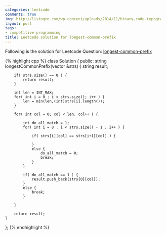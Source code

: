 ```yaml
---
categories: leetcode
comments: true
img: http://listogre.com/wp-content/uploads/2014/11/binary-code-typography-hd-wallpaper-1920x1080-2619-672x372.png
layout: post
tags:
- competitive-programming
title: Leetcode solution for longest-common-prefix
---
```


Following is the solution for Leetcode Question: [longest-common-prefix](https://leetcode.com/problems/longest-common-prefix/)

{% highlight cpp %}
class Solution {
public:
    string longestCommonPrefix(vector<string> &strs) {
        string result;
        
        if( strs.size() == 0 ) {
            return result;
        }
        
        int len = INT_MAX;
        for( int i = 0 ; i < strs.size(); i++ ) {
            len = min(len,(int)strs[i].length());
        }
        
        for( int col = 0; col < len; col++ ) {
            
            int do_all_match = 1;
            for( int i = 0 ; i < strs.size() - 1 ; i++ ) {

                if( strs[i][col] == strs[i+1][col] ) {
                    
                }
                else {
                    do_all_match = 0;
                    break;
                }
            }
            
            if( do_all_match == 1 ) {
                result.push_back(strs[0][col]);
            }
            else {
                break;
            }
            
        }
        
        return result;
    }
};
{% endhighlight %}